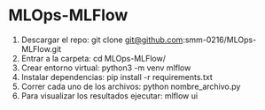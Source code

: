 # MLOps-MLFlow

1. Descargar el repo: git clone git@github.com:smm-0216/MLOps-MLFlow.git
2. Entrar a la carpeta: cd MLOps-MLFlow/ 
3. Crear entorno virtual: python3 -m venv mlflow
4. Instalar dependencias: pip install -r requirements.txt
5. Correr cada uno de los archivos: python nombre_archivo.py
6. Para visualizar los resultados ejecutar: mlflow ui
